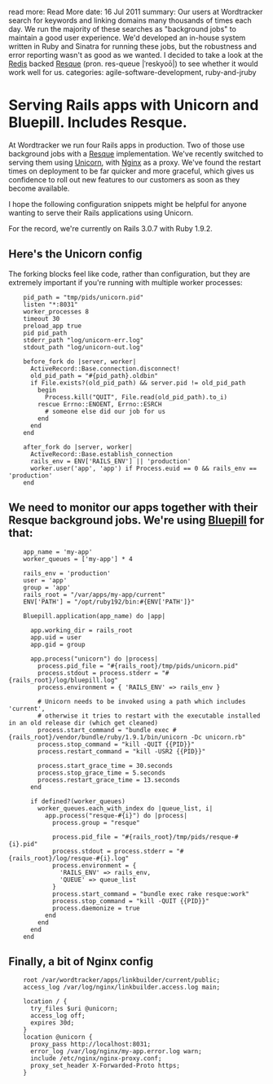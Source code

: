 read more: Read More
date: 16 Jul 2011
summary: Our users at Wordtracker search for keywords and linking domains many thousands of times each day. We run the majority of these searches as "background jobs" to maintain a good user experience. We'd developed an in-house system written in Ruby and Sinatra for running these jobs, but the robustness and error reporting wasn't as good as we wanted. I decided to take a look at the [Redis](http://github.com/antirez/redis) backed [Resque](http://github.com/defunkt/resque) (pron. res-queue |ˈreskyoō|) to see whether it would work well for us.
categories: agile-software-development, ruby-and-jruby

# Serving Rails apps with Unicorn and Bluepill. Includes Resque.

At Wordtracker we run four Rails apps in production. Two of those use background jobs with a [Resque](https://github.com/defunkt/resque) implementation. We've recently switched to serving them using [Unicorn](http://unicorn.bogomips.org), with [Nginx](http://nginx.net) as a proxy. We've found the restart times on deployment to be far quicker and more graceful, which gives us confidence to roll out new features to our customers as soon as they become available.

I hope the following configuration snippets might be helpful for anyone wanting to serve their Rails applications using Unicorn.

For the record, we're currently on Rails 3.0.7 with Ruby 1.9.2.

## Here's the Unicorn config

The forking blocks feel like code, rather than configuration, but they are extremely important if you're running with multiple worker processes:

        pid_path = "tmp/pids/unicorn.pid"
        listen "*:8031"
        worker_processes 8
        timeout 30
        preload_app true
        pid pid_path
        stderr_path "log/unicorn-err.log"
        stdout_path "log/unicorn-out.log"

        before_fork do |server, worker|
          ActiveRecord::Base.connection.disconnect!
          old_pid_path = "#{pid_path}.oldbin"
          if File.exists?(old_pid_path) && server.pid != old_pid_path
            begin
              Process.kill("QUIT", File.read(old_pid_path).to_i)
            rescue Errno::ENOENT, Errno::ESRCH
              # someone else did our job for us
            end
          end
        end

        after_fork do |server, worker|
          ActiveRecord::Base.establish_connection
          rails_env = ENV['RAILS_ENV'] || 'production'
          worker.user('app', 'app') if Process.euid == 0 && rails_env == 'production'
        end

## We need to monitor our apps together with their Resque background jobs. We're using [Bluepill](https://github.com/arya/bluepill) for that:

        app_name = 'my-app'
        worker_queues = ['my-app'] * 4
        
        rails_env = 'production'
        user = 'app'
        group = 'app'
        rails_root = "/var/apps/my-app/current"
        ENV['PATH'] = "/opt/ruby192/bin:#{ENV['PATH']}"

        Bluepill.application(app_name) do |app|

          app.working_dir = rails_root
          app.uid = user
          app.gid = group

          app.process("unicorn") do |process|
            process.pid_file = "#{rails_root}/tmp/pids/unicorn.pid"
            process.stdout = process.stderr = "#{rails_root}/log/bluepill.log"
            process.environment = { 'RAILS_ENV' => rails_env }

            # Unicorn needs to be invoked using a path which includes 'current', 
            # otherwise it tries to restart with the executable installed in an old release dir (which get cleaned)
            process.start_command = "bundle exec #{rails_root}/vendor/bundle/ruby/1.9.1/bin/unicorn -Dc unicorn.rb"
            process.stop_command = "kill -QUIT {{PID}}"
            process.restart_command = "kill -USR2 {{PID}}"

            process.start_grace_time = 30.seconds
            process.stop_grace_time = 5.seconds
            process.restart_grace_time = 13.seconds
          end

          if defined?(worker_queues)
            worker_queues.each_with_index do |queue_list, i|
              app.process("resque-#{i}") do |process|
                process.group = "resque"

                process.pid_file = "#{rails_root}/tmp/pids/resque-#{i}.pid"
                process.stdout = process.stderr = "#{rails_root}/log/resque-#{i}.log"
                process.environment = {
                  'RAILS_ENV' => rails_env, 
                  'QUEUE' => queue_list
                }
                process.start_command = "bundle exec rake resque:work"
                process.stop_command = "kill -QUIT {{PID}}"
                process.daemonize = true
              end
            end
          end
        end
        
## Finally, a bit of Nginx config

        root /var/wordtracker/apps/linkbuilder/current/public;
        access_log /var/log/nginx/linkbuilder.access.log main;

        location / {
          try_files $uri @unicorn;
          access_log off;
          expires 30d;
        }
        location @unicorn {
          proxy_pass http://localhost:8031;
          error_log /var/log/nginx/my-app.error.log warn;
          include /etc/nginx/nginx-proxy.conf;
          proxy_set_header X-Forwarded-Proto https;
        }
